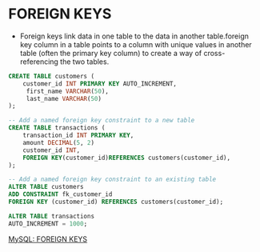 # FOREIGN KEYS

- Foreign keys link data in one table to the data in another table.foreign key column in a table points to a column with unique values in another table (often the primary key column) to create a way of cross-referencing the two tables.

```sql
CREATE TABLE customers (
    customer_id INT PRIMARY KEY AUTO_INCREMENT,
     first_name VARCHAR(50),
     last_name VARCHAR(50)
);
```

```sql
-- Add a named foreign key constraint to a new table
CREATE TABLE transactions (
    transaction_id INT PRIMARY KEY,
    amount DECIMAL(5, 2)
    customer_id INT,
    FOREIGN KEY(customer_id)REFERENCES customers(customer_id),
);
```

```sql
-- Add a named foreign key constraint to an existing table
ALTER TABLE customers
ADD CONSTRAINT fk_customer_id
FOREIGN KEY (customer_id) REFERENCES customers(customer_id);

```

```sql
ALTER TABLE transactions
AUTO_INCREMENT = 1000;
```

[MySQL: FOREIGN KEYS](https://youtu.be/rFssfx37UJw?si=30KSG_VvFoBRDZwC)
